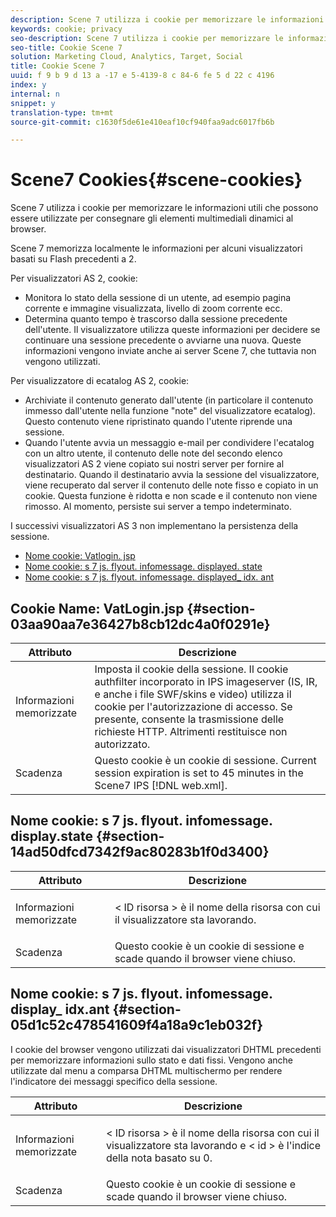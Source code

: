 ```yaml
---
description: Scene 7 utilizza i cookie per memorizzare le informazioni utili che possono essere utilizzate per consegnare gli elementi multimediali dinamici al browser.
keywords: cookie; privacy
seo-description: Scene 7 utilizza i cookie per memorizzare le informazioni utili che possono essere utilizzate per consegnare gli elementi multimediali dinamici al browser.
seo-title: Cookie Scene 7
solution: Marketing Cloud, Analytics, Target, Social
title: Cookie Scene 7
uuid: f 9 b 9 d 13 a -17 e 5-4139-8 c 84-6 fe 5 d 22 c 4196
index: y
internal: n
snippet: y
translation-type: tm+mt
source-git-commit: c1630f5de61e410eaf10cf940faa9adc6017fb6b

---
```



# Scene7 Cookies{#scene-cookies}

Scene 7 utilizza i cookie per memorizzare le informazioni utili che possono essere utilizzate per consegnare gli elementi multimediali dinamici al browser.

Scene 7 memorizza localmente le informazioni per alcuni visualizzatori basati su Flash precedenti a 2.

Per visualizzatori AS 2, cookie:

* Monitora lo stato della sessione di un utente, ad esempio pagina corrente e immagine visualizzata, livello di zoom corrente ecc.
* Determina quanto tempo è trascorso dalla sessione precedente dell'utente. Il visualizzatore utilizza queste informazioni per decidere se continuare una sessione precedente o avviarne una nuova. Queste informazioni vengono inviate anche ai server Scene 7, che tuttavia non vengono utilizzati.

Per visualizzatore di ecatalog AS 2, cookie:

* Archiviate il contenuto generato dall'utente (in particolare il contenuto immesso dall'utente nella funzione "note" del visualizzatore ecatalog). Questo contenuto viene ripristinato quando l'utente riprende una sessione.
* Quando l'utente avvia un messaggio e-mail per condividere l'ecatalog con un altro utente, il contenuto delle note del secondo elenco visualizzatori AS 2 viene copiato sui nostri server per fornire al destinatario. Quando il destinatario avvia la sessione del visualizzatore, viene recuperato dal server il contenuto delle note fisso e copiato in un cookie. Questa funzione è ridotta e non scade e il contenuto non viene rimosso. Al momento, persiste sui server a tempo indeterminato.

I successivi visualizzatori AS 3 non implementano la persistenza della sessione.

* [Nome cookie: Vatlogin. jsp](../cookies-overview/cookies-s7.md#section-03aa90aa7e36427b8cb12dc4a0f0291e)
* [Nome cookie: s 7 js. flyout. infomessage. displayed. state](../cookies-overview/cookies-s7.md#section-14ad50dfcd7342f9ac80283b1f0d3400)
* [Nome cookie: s 7 js. flyout. infomessage. displayed_ idx. ant](../cookies-overview/cookies-s7.md#section-05d1c52c478541609f4a18a9c1eb032f)

## Cookie Name: VatLogin.jsp {#section-03aa90aa7e36427b8cb12dc4a0f0291e}

| Attributo | Descrizione |
|---|---|
| Informazioni memorizzate | Imposta il cookie della sessione. Il cookie authfilter incorporato in IPS imageserver (IS, IR, e anche i file SWF/skins e video) utilizza il cookie per l'autorizzazione di accesso. Se presente, consente la trasmissione delle richieste HTTP. Altrimenti restituisce non autorizzato. |
| Scadenza | Questo cookie è un cookie di sessione. Current session expiration is set to 45 minutes in the Scene7 IPS [!DNL web.xml]. |

## Nome cookie: s 7 js. flyout. infomessage. display<assetId>.state {#section-14ad50dfcd7342f9ac80283b1f0d3400}

<table id="table_6835D64C5D464A049F576621F2BE3FAD"> 
 <thead> 
  <tr> 
   <th colname="col1" class="entry"> Attributo </th> 
   <th colname="col2" class="entry"> Descrizione </th> 
  </tr> 
 </thead>
 <tbody> 
  <tr> 
   <td colname="col1"> Informazioni memorizzate </td> 
   <td colname="col2"> <p>&lt; ID risorsa &gt; è il nome della risorsa con cui il visualizzatore sta lavorando. </p> </td> 
  </tr> 
  <tr> 
   <td colname="col1"> Scadenza </td> 
   <td colname="col2"> Questo cookie è un cookie di sessione e scade quando il browser viene chiuso. </td> 
  </tr> 
 </tbody> 
</table>

## Nome cookie: s 7 js. flyout. infomessage. display<assetId>_ idx<id>.ant {#section-05d1c52c478541609f4a18a9c1eb032f}

I cookie del browser vengono utilizzati dai visualizzatori DHTML precedenti per memorizzare informazioni sullo stato e dati fissi. Vengono anche utilizzate dal menu a comparsa DHTML multischermo per rendere l'indicatore dei messaggi specifico della sessione.

<table id="table_8F6CC83D32D54BEE99884318AD126C98"> 
 <thead> 
  <tr> 
   <th colname="col1" class="entry"> Attributo </th> 
   <th colname="col2" class="entry"> Descrizione </th> 
  </tr> 
 </thead>
 <tbody> 
  <tr> 
   <td colname="col1"> Informazioni memorizzate </td> 
   <td colname="col2"> <p> </p> <p> &lt; ID risorsa &gt; è il nome della risorsa con cui il visualizzatore sta lavorando e &lt; id &gt; è l'indice della nota basato su 0. </p> </td> 
  </tr> 
  <tr> 
   <td colname="col1"> Scadenza </td> 
   <td colname="col2"> Questo cookie è un cookie di sessione e scade quando il browser viene chiuso. </td> 
  </tr> 
 </tbody> 
</table>

